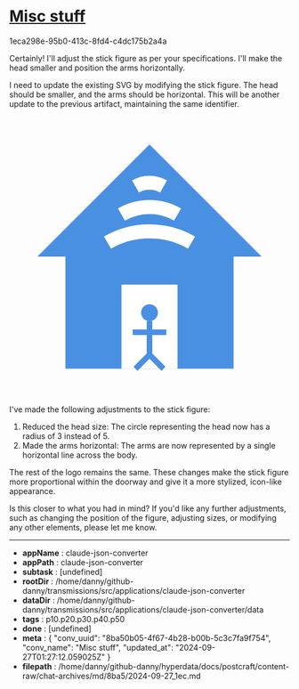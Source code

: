 # [Misc stuff](https://claude.ai/chat/8ba50b05-4f67-4b28-b00b-5c3c7fa9f754)

1eca298e-95b0-413c-8fd4-c4dc175b2a4a

 Certainly! I'll adjust the stick figure as per your specifications. I'll make the head smaller and position the arms horizontally.

<antThinking>I need to update the existing SVG by modifying the stick figure. The head should be smaller, and the arms should be horizontal. This will be another update to the previous artifact, maintaining the same identifier.</antThinking>

<antArtifact identifier="corrected-self-hosted-content-logo" type="image/svg+xml" title="Self-Hosted Content Campaign Logo with Adjusted Stick Figure">
<svg xmlns="http://www.w3.org/2000/svg" viewBox="0 0 100 100">
  <!-- House shape -->
  <path d="M10 50 L50 10 L90 50 L80 50 L80 90 H20 V50 Z" fill="#4A90E2"/>
  <!-- Door -->
  <rect x="40" y="60" width="20" height="30" fill="#FFFFFF"/>
  <!-- WiFi signals -->
  <path d="M35 45 A30 30 0 0 1 65 45" fill="none" stroke="#FFFFFF" stroke-width="5"/>
  <path d="M40 35 A20 20 0 0 1 60 35" fill="none" stroke="#FFFFFF" stroke-width="5"/>
  <path d="M45 25 A10 10 0 0 1 55 25" fill="none" stroke="#FFFFFF" stroke-width="5"/>
  <!-- Adjusted stick figure person -->
  <circle cx="50" cy="70" r="3" fill="#4A90E2"/> <!-- Smaller head -->
  <line x1="50" y1="73" x2="50" y2="85" stroke="#4A90E2" stroke-width="2"/> <!-- Body -->
  <line x1="44" y1="77" x2="56" y2="77" stroke="#4A90E2" stroke-width="2"/> <!-- Horizontal arms -->
  <line x1="50" y1="85" x2="45" y2="90" stroke="#4A90E2" stroke-width="2"/> <!-- Left leg -->
  <line x1="50" y1="85" x2="55" y2="90" stroke="#4A90E2" stroke-width="2"/> <!-- Right leg -->
</svg>
</antArtifact>

I've made the following adjustments to the stick figure:

1. Reduced the head size: The circle representing the head now has a radius of 3 instead of 5.
2. Made the arms horizontal: The arms are now represented by a single horizontal line across the body.

The rest of the logo remains the same. These changes make the stick figure more proportional within the doorway and give it a more stylized, icon-like appearance.

Is this closer to what you had in mind? If you'd like any further adjustments, such as changing the position of the figure, adjusting sizes, or modifying any other elements, please let me know.

---

* **appName** : claude-json-converter
* **appPath** : claude-json-converter
* **subtask** : [undefined]
* **rootDir** : /home/danny/github-danny/transmissions/src/applications/claude-json-converter
* **dataDir** : /home/danny/github-danny/transmissions/src/applications/claude-json-converter/data
* **tags** : p10.p20.p30.p40.p50
* **done** : [undefined]
* **meta** : {
  "conv_uuid": "8ba50b05-4f67-4b28-b00b-5c3c7fa9f754",
  "conv_name": "Misc stuff",
  "updated_at": "2024-09-27T01:27:12.059025Z"
}
* **filepath** : /home/danny/github-danny/hyperdata/docs/postcraft/content-raw/chat-archives/md/8ba5/2024-09-27_1ec.md